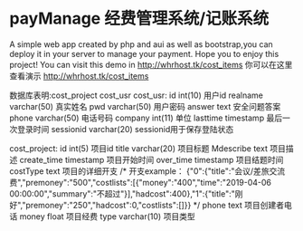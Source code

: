 
# payManage 经费管理系统/记账系统
A simple web app created by php and aui as well as bootstrap,you can deploy it in your server to manage your payment. Hope you to enjoy this project!
You can visit this demo in http://whrhost.tk/cost_items
你可以在这里查看演示 http://whrhost.tk/cost_items

数据库表明:cost_project cost_usr
cost_usr:
id	int(10)   用户id
realname	varchar(50)  真实姓名
pwd	varchar(50)   用户密码
answer	text   安全问题答案
phone	varchar(50)   电话号码
company	int(11)     单位
lasttime	timestamp    最后一次登录时间
sessionid	varchar(20)   sessionid用于保存登陆状态


cost_project:
id	int(5)   项目id
title	varchar(20)    项目标题
Mdescribe	text    项目描述
create_time	timestamp   项目开始时间
over_time	timestamp   项目结题时间
costType	text    项目的详细开支
/*
开支example：  {"0":{"title":"会议/差旅交流费","premoney":"500","costlists":[{"money":"400","time":"2019-04-06 00:00:00","summary":"不超过"}],"hadcost":400},"1":{"title":"刚好","premoney":"250","hadcost":0,"costlists":[]}}
*/
phone	text    项目创建者电话
money	float   项目经费
type	varchar(10)   项目类型




